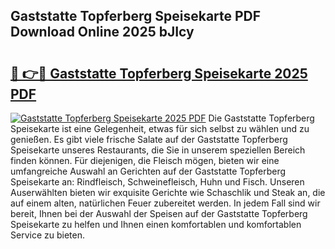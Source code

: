 ## Gaststatte Topferberg Speisekarte PDF Download Online 2025 bJIcy

# <h2><a href="http://gc7b3o.nevu.top/?p=Gaststatte+Topferberg+Speisekarte">🔗 👉🔴 Gaststatte Topferberg Speisekarte 2025 PDF</a></h2>

[![Gaststatte Topferberg Speisekarte 2025 PDF](https://i.imgur.com/dBaPXMq.png)](http://gc7b3o.nevu.top/?p=Gaststatte+Topferberg+Speisekarte)
Die Gaststatte Topferberg Speisekarte ist eine Gelegenheit, etwas für sich selbst zu wählen und zu genießen. Es gibt viele frische Salate auf der Gaststatte Topferberg Speisekarte unseres Restaurants, die Sie in unserem speziellen Bereich finden können. Für diejenigen, die Fleisch mögen, bieten wir eine umfangreiche Auswahl an Gerichten auf der Gaststatte Topferberg Speisekarte an: Rindfleisch, Schweinefleisch, Huhn und Fisch. Unseren Auserwählten bieten wir exquisite Gerichte wie Schaschlik und Steak an, die auf einem alten, natürlichen Feuer zubereitet werden. In jedem Fall sind wir bereit, Ihnen bei der Auswahl der Speisen auf der Gaststatte Topferberg Speisekarte zu helfen und Ihnen einen komfortablen und komfortablen Service zu bieten.
